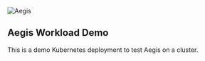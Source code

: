 ![Aegis](../assets/aegis-banner.png "Aegis")

## Aegis Workload Demo

This is a demo Kubernetes deployment to test Aegis on a cluster.